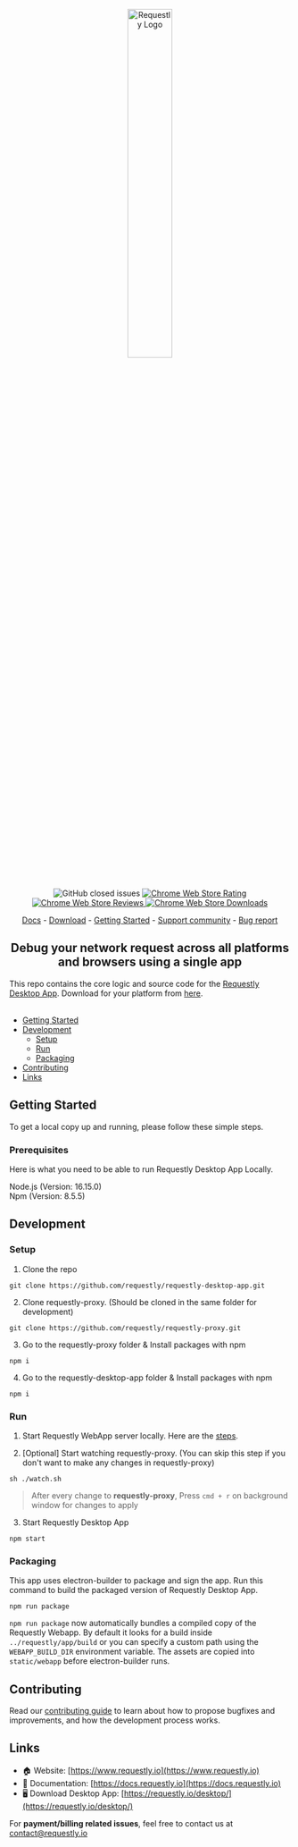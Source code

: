 <p align="center">
  <a rel="noreferrer noopener" href="https://requestly.io/">
    <picture>
      <source media="(prefers-color-scheme: dark)" srcset="https://github.com/requestly/requestly-desktop-app/assets/16779465/84f8c853-81df-4ffc-94cb-40f0b1d122d6">
      <source media="(prefers-color-scheme: light)" srcset="https://github.com/requestly/requestly-desktop-app/assets/16779465/ebadc791-4eb6-4faa-920a-a322aa4b892b">
        <img alt="Requestly Logo" src="https://github.com/requestly/requestly-desktop-app/assets/16779465/84f8c853-81df-4ffc-94cb-40f0b1d122d6" width="40%">
      </picture>
  </a>
</p>

<p align="center">
  <img alt="GitHub closed issues" src="https://img.shields.io/github/issues-closed/requestly/requestly"/>
  <a rel="noreferrer noopener" href="https://chrome.google.com/webstore/detail/redirect-url-modify-heade/mdnleldcmiljblolnjhpnblkcekpdkpa/">
    <img alt="Chrome Web Store Rating" src="https://img.shields.io/chrome-web-store/rating/mdnleldcmiljblolnjhpnblkcekpdkpa" />
  </a>
  <a rel="noreferrer noopener" href="https://chrome.google.com/webstore/detail/redirect-url-modify-heade/mdnleldcmiljblolnjhpnblkcekpdkpa/">
    <img alt="Chrome Web Store Reviews" src="https://img.shields.io/chrome-web-store/rating-count/mdnleldcmiljblolnjhpnblkcekpdkpa?label=reviews" />
  </a>
  <a rel="noreferrer noopener" href="https://chrome.google.com/webstore/detail/redirect-url-modify-heade/mdnleldcmiljblolnjhpnblkcekpdkpa/">
    <img alt="Chrome Web Store Downloads" src="https://img.shields.io/chrome-web-store/users/mdnleldcmiljblolnjhpnblkcekpdkpa?label=downloads" />
  </a>
</p>

<p align="center">
  <a href="https://docs.requestly.io">Docs</a> - <a href="https://requestly.io/downloads">Download</a> - <a href="https://app.requestly.io/getting-started">Getting Started</a> - <a href="https://bit.ly/requestly-slack/slack">Support community</a> - <a href="https://github.com/requestly/requestly/issues/new?assignees=&labels=bug&template=bug-report.yml">Bug report</a>
</p>

<h2 align="center">Debug your network request across all platforms and browsers using a single app</h2>
This repo contains the core logic and source code for the <a href="https://requestly.io/desktop">Requestly Desktop App</a>. Download for your platform from <a href="https://requestly.io/desktop">here</a>.
<br/><br/>

- [Getting Started](#getting-started)
- [Development](#development)
  - [Setup](#setup)
  - [Run](#run)
  - [Packaging](#packaging)
- [Contributing](#contributing)
- [Links](#links)

## Getting Started

To get a local copy up and running, please follow these simple steps.

### Prerequisites
Here is what you need to be able to run Requestly Desktop App Locally.

Node.js (Version: 16.15.0)\
Npm (Version: 8.5.5)

## Development
### Setup
1. Clone the repo

```
git clone https://github.com/requestly/requestly-desktop-app.git
```

2. Clone requestly-proxy. (Should be cloned in the same folder for development)

```
git clone https://github.com/requestly/requestly-proxy.git
```

3. Go to the requestly-proxy folder & Install packages with npm
```
npm i
```

4. Go to the requestly-desktop-app folder & Install packages with npm
```
npm i
```

### Run

1. Start Requestly WebApp server locally. Here are the [steps](https://github.com/requestly/requestly/tree/master/app#readme).

2. [Optional] Start watching requestly-proxy. (You can skip this step if you don't want to make any changes in requestly-proxy)
```
sh ./watch.sh
```
> After every change to **requestly-proxy**, Press `cmd + r` on background window for changes to apply

3. Start Requestly Desktop App
```
npm start
```

### Packaging
This app uses electron-builder to package and sign the app. Run this command to build the packaged version of Requestly Desktop App.
```
npm run package
```
`npm run package` now automatically bundles a compiled copy of the Requestly
Webapp. By default it looks for a build inside `../requestly/app/build` or you
can specify a custom path using the `WEBAPP_BUILD_DIR` environment variable.
The assets are copied into `static/webapp` before electron-builder runs.

## Contributing

Read our [contributing guide](https://github.com/requestly/requestly/blob/master/CONTRIBUTING.md) to learn about how to propose bugfixes and improvements, and how the development process works. 

## Links

- 🏠 Website: [https://www.requestly.io](https://www.requestly.io) 
- 📖 Documentation: [https://docs.requestly.io](https://docs.requestly.io)
- 🖥️ Download Desktop App: [https://requestly.io/desktop/](https://requestly.io/desktop/)

For **payment/billing related issues**, feel free to contact us at [contact@requestly.io](mailto:contact@requestly.io)
